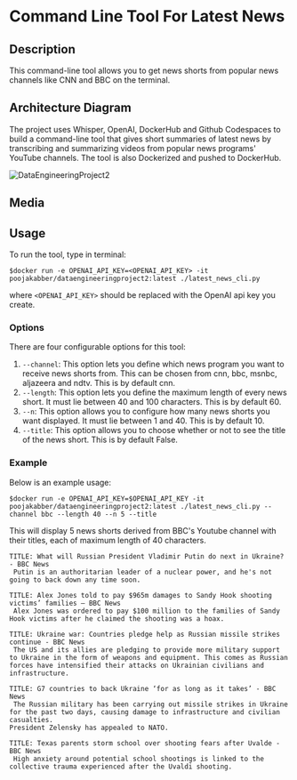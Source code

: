 # Command Line Tool For Latest News

## Description

This command-line tool allows you to get news shorts from popular news channels like CNN and BBC on the terminal.

## Architecture Diagram

The project uses Whisper, OpenAI, DockerHub and Github Codespaces to build a command-line tool that gives short summaries of latest news by transcribing and summarizing videos from popular news programs' YouTube channels. The tool is also Dockerized and pushed to DockerHub. 

![DataEngineeringProject2](https://user-images.githubusercontent.com/112586823/195504031-7220aab8-52a6-4853-9130-964d8cd3f69f.jpg)

## Media

## Usage

To run the tool, type in terminal:

`$docker run -e OPENAI_API_KEY=<OPENAI_API_KEY> -it poojakabber/dataengineeringproject2:latest ./latest_news_cli.py`

where `<OPENAI_API_KEY>` should be replaced with the OpenAI api key you create.

### Options

There are four configurable options for this tool:

1. `--channel`: This option lets you define which news program you want to receive news shorts from. This can be chosen from cnn, bbc, msnbc, aljazeera and ndtv. This is by default cnn.
2. `--length`: This option lets you define the maximum length of every news short. It must lie between 40 and 100 characters. This is by default 60.
3. `--n`: This option allows you to configure how many news shorts you want displayed. It must lie between 1 and 40. This is by default 10.
4. `--title`: This option allows you to choose whether or not to see the title of the news short. This is by default False.

### Example

Below is an example usage:

```
$docker run -e OPENAI_API_KEY=$OPENAI_API_KEY -it poojakabber/dataengineeringproject2:latest ./latest_news_cli.py --channel bbc --length 40 --n 5 --title
```

This will display 5 news shorts derived from BBC's Youtube channel with their titles, each of maximum length of 40 characters.

```
TITLE: What will Russian President Vladimir Putin do next in Ukraine? - BBC News
 Putin is an authoritarian leader of a nuclear power, and he's not going to back down any time soon.

TITLE: Alex Jones told to pay $965m damages to Sandy Hook shooting victims’ families – BBC News
 Alex Jones was ordered to pay $100 million to the families of Sandy Hook victims after he claimed the shooting was a hoax.

TITLE: Ukraine war: Countries pledge help as Russian missile strikes continue - BBC News
 The US and its allies are pledging to provide more military support to Ukraine in the form of weapons and equipment. This comes as Russian forces have intensified their attacks on Ukrainian civilians and infrastructure.

TITLE: G7 countries to back Ukraine ‘for as long as it takes’ - BBC News
 The Russian military has been carrying out missile strikes in Ukraine for the past two days, causing damage to infrastructure and civilian casualties.
President Zelensky has appealed to NATO.

TITLE: Texas parents storm school over shooting fears after Uvalde - BBC News
 High anxiety around potential school shootings is linked to the collective trauma experienced after the Uvaldi shooting.
